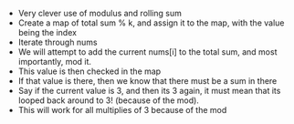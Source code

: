 * Very clever use of modulus and rolling sum
* Create a map of total sum % k, and assign it to the map, with the value being the index
​
​
* Iterate through nums
* We will attempt to add the current nums[i] to the total sum, and most importantly, mod it.
* This value is then checked in the map
* If that value is there, then we know that there must be a sum in there
* Say if the current value is 3, and then its 3 again, it must mean that its looped back around to 3! (because of the mod).
* This will work for all multiplies of 3 because of the mod